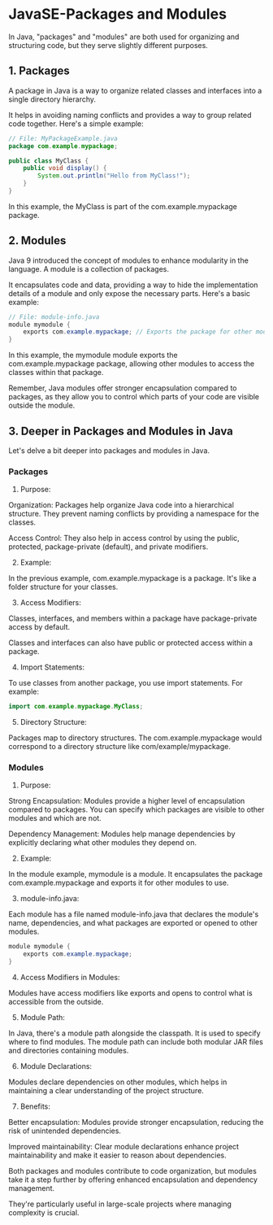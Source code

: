 # JavaSE-Packages and Modules

In Java, "packages" and "modules" are both used for organizing and structuring code, but they serve slightly different purposes.

## 1. Packages

A package in Java is a way to organize related classes and interfaces into a single directory hierarchy. 

It helps in avoiding naming conflicts and provides a way to group related code together. Here's a simple example:

```java
// File: MyPackageExample.java
package com.example.mypackage;

public class MyClass {
    public void display() {
        System.out.println("Hello from MyClass!");
    }
}
```

In this example, the MyClass is part of the com.example.mypackage package.

## 2. Modules

Java 9 introduced the concept of modules to enhance modularity in the language. A module is a collection of packages. 

It encapsulates code and data, providing a way to hide the implementation details of a module and only expose the necessary parts. Here's a basic example:

```java
// File: module-info.java
module mymodule {
    exports com.example.mypackage; // Exports the package for other modules to use
}
```

In this example, the mymodule module exports the com.example.mypackage package, allowing other modules to access the classes within that package.

Remember, Java modules offer stronger encapsulation compared to packages, as they allow you to control which parts of your code are visible outside the module.

## 3. Deeper in Packages and Modules in Java

Let's delve a bit deeper into packages and modules in Java.

### Packages

1. Purpose:

Organization: Packages help organize Java code into a hierarchical structure. They prevent naming conflicts by providing a namespace for the classes.

Access Control: They also help in access control by using the public, protected, package-private (default), and private modifiers.

2. Example:

In the previous example, com.example.mypackage is a package. It's like a folder structure for your classes.

3. Access Modifiers:

Classes, interfaces, and members within a package have package-private access by default.

Classes and interfaces can also have public or protected access within a package.

4. Import Statements:

To use classes from another package, you use import statements. For example:

```java
import com.example.mypackage.MyClass;
```

5. Directory Structure:

Packages map to directory structures. The com.example.mypackage would correspond to a directory structure like com/example/mypackage.

### Modules

1. Purpose:

Strong Encapsulation: Modules provide a higher level of encapsulation compared to packages. You can specify which packages are visible to other modules and which are not.

Dependency Management: Modules help manage dependencies by explicitly declaring what other modules they depend on.

2. Example:

In the module example, mymodule is a module. It encapsulates the package com.example.mypackage and exports it for other modules to use.

3. module-info.java:

Each module has a file named module-info.java that declares the module's name, dependencies, and what packages are exported or opened to other modules.

```java
module mymodule {
    exports com.example.mypackage;
}
```

4. Access Modifiers in Modules:

Modules have access modifiers like exports and opens to control what is accessible from the outside.

5. Module Path:

In Java, there's a module path alongside the classpath. It is used to specify where to find modules. The module path can include both modular JAR files and directories containing modules.

6. Module Declarations:

Modules declare dependencies on other modules, which helps in maintaining a clear understanding of the project structure.

7. Benefits:

Better encapsulation: Modules provide stronger encapsulation, reducing the risk of unintended dependencies.

Improved maintainability: Clear module declarations enhance project maintainability and make it easier to reason about dependencies.

Both packages and modules contribute to code organization, but modules take it a step further by offering enhanced encapsulation and dependency management. 

They're particularly useful in large-scale projects where managing complexity is crucial.

